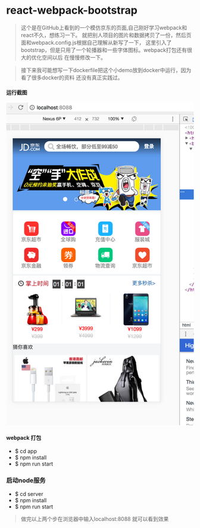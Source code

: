 # react-webpack-bootstrap

> 这个是在GitHub上看到的一个模仿京东的页面,自己刚好学习webpack和react不久，想练习一下。
就把别人项目的图片和数据拷贝了一份，然后页面和webpack.config.js根据自己理解从新写了一下，
这里引入了bootstrap，但是只用了一个轮播器和一些字体图标。webpack打包还有很大的优化空间以后
在慢慢修改一下。

> 接下来我可能想写一下dockerfile把这个小demo放到docker中运行，因为看了很多docker的资料
还没有真正实践过。

#### 运行截图
![screenshot](screenshot.png)

#### webpack 打包
- $ cd app
- $ npm install
- $ npm run start
### 启动node服务
- $ cd server
- $ npm install
- $ npm run start
> 做完以上两个步在浏览器中输入localhost:8088 就可以看到效果
